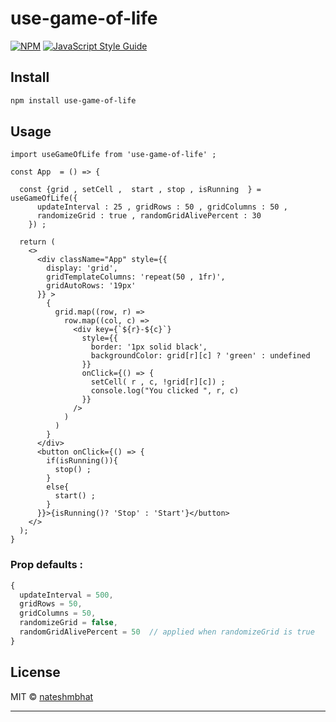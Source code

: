 # use-game-of-life

>

[![NPM](https://img.shields.io/npm/v/use-game-of-life.svg)](https://www.npmjs.com/package/use-game-of-life) [![JavaScript Style Guide](https://img.shields.io/badge/code_style-standard-brightgreen.svg)](https://standardjs.com)

## Install

```bash
npm install use-game-of-life
```

## Usage

```tsx
import useGameOfLife from 'use-game-of-life' ; 

const App  = () => {

  const {grid , setCell ,  start , stop , isRunning  } = useGameOfLife({
      updateInterval : 25 , gridRows : 50 , gridColumns : 50 , 
      randomizeGrid : true , randomGridAlivePercent : 30 
    }) ;

  return (
    <>
      <div className="App" style={{
        display: 'grid',
        gridTemplateColumns: 'repeat(50 , 1fr)',
        gridAutoRows: '19px'
      }} >
        {
          grid.map((row, r) =>
            row.map((col, c) =>
              <div key={`${r}-${c}`}
                style={{
                  border: '1px solid black',
                  backgroundColor: grid[r][c] ? 'green' : undefined
                }}
                onClick={() => {
                  setCell( r , c, !grid[r][c]) ;  
                  console.log("You clicked ", r, c)
                }}
              />
            )
          )
        }
      </div>
      <button onClick={() => { 
        if(isRunning()){
          stop() ; 
        }
        else{
          start() ; 
        }
      }}>{isRunning()? 'Stop' : 'Start'}</button>
    </>
  );
}
```


### Prop defaults :
```ts
{ 
  updateInterval = 500,
  gridRows = 50, 
  gridColumns = 50, 
  randomizeGrid = false, 
  randomGridAlivePercent = 50  // applied when randomizeGrid is true
}
```

## License

MIT © [nateshmbhat](https://github.com/nateshmbhat)

---